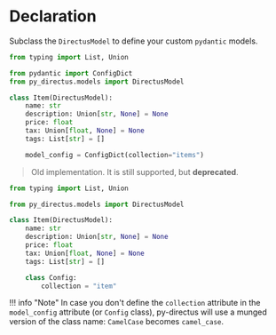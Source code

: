 # Declaration

Subclass the `DirectusModel` to define your custom `pydantic` models.

```python
from typing import List, Union

from pydantic import ConfigDict
from py_directus.models import DirectusModel

class Item(DirectusModel):
    name: str
    description: Union[str, None] = None
    price: float
    tax: Union[float, None] = None
    tags: List[str] = []

    model_config = ConfigDict(collection="items")

```

> Old implementation. It is still supported, but **deprecated**.

```python
from typing import List, Union

from py_directus.models import DirectusModel

class Item(DirectusModel):
    name: str
    description: Union[str, None] = None
    price: float
    tax: Union[float, None] = None
    tags: List[str] = []

    class Config:
        collection = "item"

```

!!! info "Note"
    In case you don't define the `collection` attribute in the `model_config` attribute (or `Config` class), 
    py-directus will use a munged version of the class name: `CamelCase` becomes `camel_case`.
